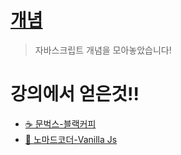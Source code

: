 # [개념](https://github.com/Lee-jisang/FE-study/blob/main/JavaScript/concepts/README.md)

> 자바스크립트 개념을 모아놓았습니다!

  
# 강의에서 얻은것!!

- [☕ 문벅스-블랙커피](https://github.com/Lee-jisang/FE-study/tree/main/JavaScript/Munbugs-blackcoffe)
- [🍔 노마드코더-Vanilla Js](https://github.com/Lee-jisang/FE-study/tree/main/JavaScript/NomadCoder-Vanilla%20Js)
